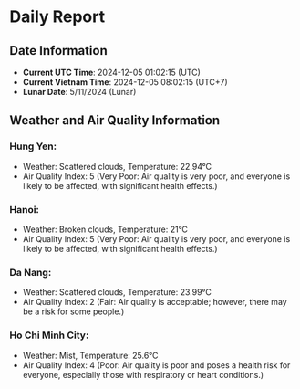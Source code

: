 # Daily Report
## Date Information
- **Current UTC Time**: 2024-12-05 01:02:15 (UTC)
- **Current Vietnam Time**: 2024-12-05 08:02:15 (UTC+7)
- **Lunar Date**: 5/11/2024 (Lunar)

## Weather and Air Quality Information

### Hung Yen:
- Weather: Scattered clouds, Temperature: 22.94°C
- Air Quality Index: 5 (Very Poor: Air quality is very poor, and everyone is likely to be affected, with significant health effects.)

### Hanoi:
- Weather: Broken clouds, Temperature: 21°C
- Air Quality Index: 5 (Very Poor: Air quality is very poor, and everyone is likely to be affected, with significant health effects.)

### Da Nang:
- Weather: Scattered clouds, Temperature: 23.99°C
- Air Quality Index: 2 (Fair: Air quality is acceptable; however, there may be a risk for some people.)

### Ho Chi Minh City:
- Weather: Mist, Temperature: 25.6°C
- Air Quality Index: 4 (Poor: Air quality is poor and poses a health risk for everyone, especially those with respiratory or heart conditions.)
